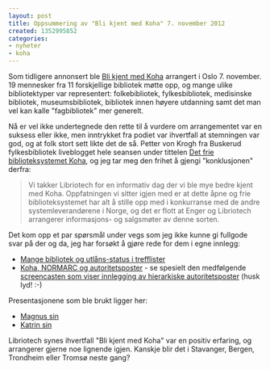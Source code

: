 ```yaml
---
layout: post
title: Oppsummering av "Bli kjent med Koha" 7. november 2012
created: 1352995852
categories:
- nyheter
- koha
---
```

<p>Som tidligere annonsert ble <a href="http://libriotech.no/bli-kjent-med-koha">Bli kjent med Koha</a> arrangert i Oslo 7. november. 19 mennesker fra 11 forskjellige bibliotek møtte opp, og mange ulike bibliotektyper var representert: folkebibliotek, fylkesbibliotek, medisinske bibliotek, museumsbibliotek, bibliotek innen høyere utdanning samt det man vel kan kalle "fagbibliotek" mer generelt.</p>

<p>Nå er vel ikke undertegnede den rette til å vurdere om arrangementet var en suksess eller ikke, men inntrykket fra podiet var ihvertfall at stemningen var god, og at folk stort sett likte det de så. Petter von Krogh fra Buskerud fylkesbibliotek liveblogget hele seansen under tittelen <a href="http://buskerud.fylkesbibl.no/2012/11/07/det-frie-biblioteksystemet-koha/">Det frie biblioteksystemet Koha</a>, og jeg tar meg den frihet å gjengi "konklusjonen" derfra:</p>

<blockquote><p>Vi takker Libriotech for en informativ dag der vi ble mye bedre kjent med Koha. Oppfatningen vi sitter igjen med er at dette åpne og frie biblioteksystemet har alt å stille opp med i konkurranse med de andre systemleverandørene i Norge, og det er flott at Enger og Libriotech arrangerer informasjons- og salgsmøter av denne sorten.</blockquote><p>

<p>Det kom opp et par spørsmål under vegs som jeg ikke kunne gi fullgode svar på der og da, jeg har forsøkt å gjøre rede for dem i egne innlegg:</p>

<ul>
<li><a href="http://libriotech.no/node/201">Mange bibliotek og utlåns-status i trefflister</a></li>
<li><a href="http://libriotech.no/node/202">Koha, NORMARC og autoritetsposter</a> - se spesielt den medfølgende <a href="http://div.libriotech.no/kohacast/3.10/autoriteter-legge-til-hierarkisk/">screencasten som viser innlegging av hierarkiske autoritetsposter</a> (husk lyd! :-)</li>
</ul>

<p>Presentasjonene som ble brukt ligger her:</p>

<ul>
<li><a href="http://div.libriotech.no/files/2012/bli-kjent-2012.pdf">Magnus sin</a></li>
<li><a href="http://div.libriotech.no/files/2012/koha_international_oslo.pdf">Katrin sin</a></li>
</ul>

<p>Libriotech synes ihvertfall "Bli kjent med Koha" var en positiv erfaring, og arrangerer gjerne noe lignende igjen. Kanskje blir det i Stavanger, Bergen, Trondheim eller Tromsø neste gang?</p>
